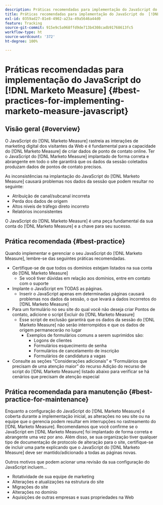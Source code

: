 ```yaml
---
description: Práticas recomendadas para implementação do JavaScript do  [!DNL Marketo Measure]  -  [!DNL Marketo Measure]
title: Práticas recomendadas para implementação do JavaScript do  [!DNL Marketo Measure]
exl-id: 0359ad27-81e8-4902-a23a-49a5646a44d0
feature: Tracking
source-git-commit: 915e9c5a968ffd9de713b4308cadb91768613fc5
workflow-type: ht
source-wordcount: '372'
ht-degree: 100%

---
```


# Práticas recomendadas para implementação do JavaScript do [!DNL Marketo Measure] {#best-practices-for-implementing-marketo-measure-javascript}

## Visão geral {#overview}

O JavaScript do [!DNL Marketo Measure] rastreia as interações de marketing digital dos visitantes da Web e é fundamental para a capacidade do [!DNL Marketo Measure] de criar dados de ponto de contato online. Ter o JavaScript do [!DNL Marketo Measure] implantado de forma correta e abrangente em todo o site garantirá que os dados da sessão coletados produzam dados de pontos de contato precisos.

As inconsistências na implantação do JavaScript do [!DNL Marketo Measure] causará problemas nos dados da sessão que podem resultar no seguinte:

* Atribuição de canal/subcanal incorreta
* Perda dos dados de origem
* Altos níveis de tráfego direto incorreto
* Relatórios inconsistentes

O JavaScript do [!DNL Marketo Measure] é uma peça fundamental da sua conta do [!DNL Marketo Measure] e a chave para seu sucesso.

## Prática recomendada {#best-practice}

Quando implementar e gerenciar o seu JavaScript do [!DNL Marketo Measure], lembre-se das seguintes práticas recomendadas.

* Certifique-se de que todos os domínios estejam listados na sua conta do [!DNL Marketo Measure]
   * Se você tiver dúvidas em relação aos domínios, entre em contato com o suporte
* Implante o JavaScript em TODAS as páginas.
   * Inserir o JavaScript apenas em determinadas páginas causará problemas nos dados da sessão, o que levará a dados incorretos do [!DNL Marketo Measure] 
* Para um formulário no seu site do qual você não deseja criar Pontos de contato, adicione o script Excluir do [!DNL Marketo Measure]
   * Esse script de exclusão garantirá que os dados da sessão do [!DNL Marketo Measure] não serão interrompidos e que os dados de origem permanecerão no lugar
      * Exemplos de formulários comuns a serem suprimidos são:
         * Logons de clientes
         * Formulários esquecimento de senha
         * Formulários de cancelamento de inscrição
         * Formulários de candidatura a vagas
* Consulte as seções “Considerações adicionais” e “Formulários que precisam de uma atenção maior” do recurso Adição do recurso de script do [!DNL Marketo Measure] listado abaixo para verificar se há cenários que precisam de atenção especial

## Prática recomendada para manutenção {#best-practice-for-maintenance}

Enquanto a configuração do JavaScript do [!DNL Marketo Measure] é coberta durante a implementação inicial, as alterações no seu site ou na equipe que o gerencia podem resultar em interrupções no rastreamento do [!DNL Marketo Measure]. Recomendamos que você confirme se o JavaScript em [!DNL Marketo Measure] foi implantado de forma correta e abrangente uma vez por ano. Além disso, se sua organização tiver qualquer tipo de documentação de protocolo de alteração para o site, certifique-se de incluir uma parte explicando que o JavaScript do [!DNL Marketo Measure] deve ser mantido/adicionado a todas as páginas novas.

Outros motivos que podem acionar uma revisão da sua configuração do JavaScript incluem...

* Rotatividade de sua equipe de marketing
* Alterações e atualizações na estrutura do site
* Migrações do site
* Alterações no domínio
* Aquisições de outras empresas e suas propriedades na Web
